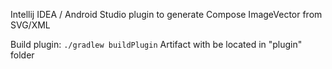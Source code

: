 Intellij IDEA / Android Studio plugin to generate Compose ImageVector from SVG/XML

Build plugin: `./gradlew buildPlugin`
Artifact with be located in "plugin" folder